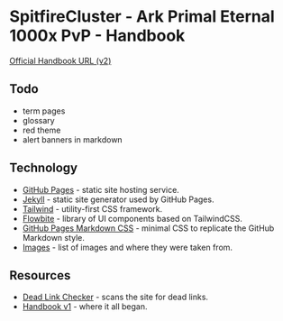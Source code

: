 # SpitfireCluster - Ark Primal Eternal 1000x PvP - Handbook

[Official Handbook URL (v2)](https://spitfire-cluster-community.github.io/ase-pe-pvp/)

## Todo

- term pages
- glossary
- red theme
- alert banners in markdown

## Technology

- [GitHub Pages](refs/github-pages.md) - static site hosting service.
- [Jekyll](refs/jekyll.md) - static site generator used by GitHub Pages. 
- [Tailwind](refs/tailwind.md) - utility-first CSS framework.
- [Flowbite](refs/flowbite.md) - library of UI components based on TailwindCSS.
- [GitHub Pages Markdown CSS](refs/github-pages-markdown-css.md) - minimal CSS to replicate the GitHub Markdown style.
- [Images](refs/images.md) - list of images and where they were taken from.

## Resources

- [Dead Link Checker](refs/dead-link-checker.md) - scans the site for dead links.
- [Handbook v1](https://github.com/Spitfire-Cluster-Community/ase-pe-pvp/wiki) - where it all began.

